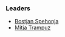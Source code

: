 ### Leaders
* [Bostjan Spehonja](mailto:bostjan.spehonja@owasp.org)
* [Mitja Trampuz](mailto:mitja.trampuz@owasp.org)
